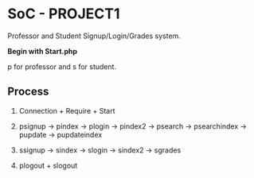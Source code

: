 # SoC - PROJECT1

Professor and Student Signup/Login/Grades system.

**Begin with Start.php**

p for professor and s for student.

## Process

1. Connection + Require + Start

2. psignup -> pindex -> plogin -> pindex2 -> psearch -> psearchindex -> pupdate -> pupdateindex

3. ssignup -> sindex -> slogin -> sindex2 -> sgrades

4. plogout + slogout 
